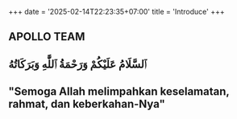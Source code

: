 +++
date = '2025-02-14T22:23:35+07:00'
title = 'Introduce'
+++


##   **APOLLO TEAM**
##              ٱلسَّلَامُ عَلَيْكُمْ وَرَحْمَةُ ٱللَّٰهِ وَبَرَكَاتُهُ
## "Semoga Allah melimpahkan keselamatan, rahmat, dan keberkahan-Nya"

